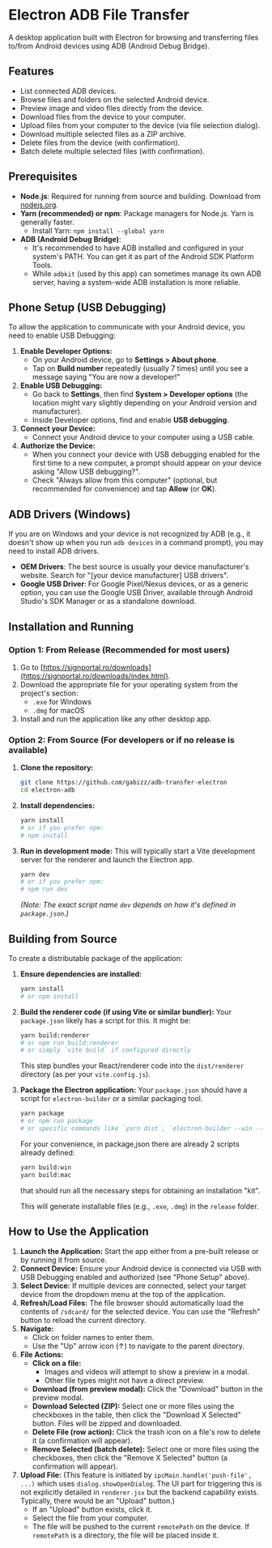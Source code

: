 # Electron ADB File Transfer

A desktop application built with Electron for browsing and transferring files to/from Android devices using ADB (Android Debug Bridge).

## Features

*   List connected ADB devices.
*   Browse files and folders on the selected Android device.
*   Preview image and video files directly from the device.
*   Download files from the device to your computer.
*   Upload files from your computer to the device (via file selection dialog).
*   Download multiple selected files as a ZIP archive.
*   Delete files from the device (with confirmation).
*   Batch delete multiple selected files (with confirmation).

## Prerequisites

*   **Node.js**: Required for running from source and building. Download from [nodejs.org](https://nodejs.org/).
*   **Yarn (recommended) or npm**: Package managers for Node.js. Yarn is generally faster.
    *   Install Yarn: `npm install --global yarn`
*   **ADB (Android Debug Bridge)**:
    *   It's recommended to have ADB installed and configured in your system's PATH. You can get it as part of the Android SDK Platform Tools.
    *   While `adbkit` (used by this app) can sometimes manage its own ADB server, having a system-wide ADB installation is more reliable.

## Phone Setup (USB Debugging)

To allow the application to communicate with your Android device, you need to enable USB Debugging:

1.  **Enable Developer Options:**
    *   On your Android device, go to **Settings > About phone**.
    *   Tap on **Build number** repeatedly (usually 7 times) until you see a message saying "You are now a developer!"
2.  **Enable USB Debugging:**
    *   Go back to **Settings**, then find **System > Developer options** (the location might vary slightly depending on your Android version and manufacturer).
    *   Inside Developer options, find and enable **USB debugging**.
3.  **Connect your Device:**
    *   Connect your Android device to your computer using a USB cable.
4.  **Authorize the Device:**
    *   When you connect your device with USB debugging enabled for the first time to a new computer, a prompt should appear on your device asking "Allow USB debugging?".
    *   Check "Always allow from this computer" (optional, but recommended for convenience) and tap **Allow** (or **OK**).

## ADB Drivers (Windows)

If you are on Windows and your device is not recognized by ADB (e.g., it doesn't show up when you run `adb devices` in a command prompt), you may need to install ADB drivers.

*   **OEM Drivers**: The best source is usually your device manufacturer's website. Search for "[your device manufacturer] USB drivers".
*   **Google USB Driver**: For Google Pixel/Nexus devices, or as a generic option, you can use the Google USB Driver, available through Android Studio's SDK Manager or as a standalone download.

## Installation and Running

### Option 1: From Release (Recommended for most users)

1.  Go to [https://signportal.ro/downloads](https://signportal.ro/downloads/index.html).
2.  Download the appropriate file for your operating system from the project's section:
    *   `.exe` for Windows
    *   `.dmg` for macOS
3.  Install and run the application like any other desktop app.

### Option 2: From Source (For developers or if no release is available)

1.  **Clone the repository:**
    ```bash
    git clone https://github.com/gabizz/adb-transfer-electron
    cd electron-adb
    ```
2.  **Install dependencies:**
    ```bash
    yarn install
    # or if you prefer npm:
    # npm install
    ```
3.  **Run in development mode:**
    This will typically start a Vite development server for the renderer and launch the Electron app.
    ```bash
    yarn dev
    # or if you prefer npm:
    # npm run dev
    ```
    *(Note: The exact script name `dev` depends on how it's defined in `package.json`.)*

## Building from Source

To create a distributable package of the application:

1.  **Ensure dependencies are installed:**
    ```bash
    yarn install
    # or npm install
    ```
2.  **Build the renderer code (if using Vite or similar bundler):**
    Your `package.json` likely has a script for this. It might be:
    ```bash
    yarn build:renderer
    # or npm run build:renderer
    # or simply `vite build` if configured directly
    ```
    This step bundles your React/renderer code into the `dist/renderer` directory (as per your `vite.config.js`).

3.  **Package the Electron application:**
    Your `package.json` should have a script for `electron-builder` or a similar packaging tool.
    ```bash
    yarn package
    # or npm run package
    # or specific commands like `yarn dist`, `electron-builder --win --mac`, etc.
    ```

    For your convenience, in package,json there are already 2 scripts already defined:
    ```bash
    yarn build:win
    yarn build:mac
    ```
    that should run all the necessary steps for obtaining an installation "kit".

    This will generate installable files (e.g., `.exe`, `.dmg`) in the `release` folder.

## How to Use the Application

1.  **Launch the Application:** Start the app either from a pre-built release or by running it from source.
2.  **Connect Device:** Ensure your Android device is connected via USB with USB Debugging enabled and authorized (see "Phone Setup" above).
3.  **Select Device:** If multiple devices are connected, select your target device from the dropdown menu at the top of the application.
4.  **Refresh/Load Files:** The file browser should automatically load the contents of `/sdcard/` for the selected device. You can use the "Refresh" button to reload the current directory.
5.  **Navigate:**
    *   Click on folder names to enter them.
    *   Use the "Up" arrow icon (↑) to navigate to the parent directory.
6.  **File Actions:**
    *   **Click on a file:**
        *   Images and videos will attempt to show a preview in a modal.
        *   Other file types might not have a direct preview.
    *   **Download (from preview modal):** Click the "Download" button in the preview modal.
    *   **Download Selected (ZIP):** Select one or more files using the checkboxes in the table, then click the "Download X Selected" button. Files will be zipped and downloaded.
    *   **Delete File (row action):** Click the trash icon on a file's row to delete it (a confirmation will appear).
    *   **Remove Selected (batch delete):** Select one or more files using the checkboxes, then click the "Remove X Selected" button (a confirmation will appear).
7.  **Upload File:** (This feature is initiated by `ipcMain.handle('push-file', ...)` which uses `dialog.showOpenDialog`. The UI part for triggering this is not explicitly detailed in `renderer.jsx` but the backend capability exists. Typically, there would be an "Upload" button.)
    *   If an "Upload" button exists, click it.
    *   Select the file from your computer.
    *   The file will be pushed to the current `remotePath` on the device. If `remotePath` is a directory, the file will be placed inside it.